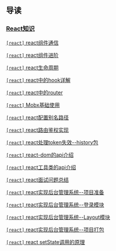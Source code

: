 ## 导读
### [React知识](/Component/react/)

[`[react]` react组件通信](Component/react/msg.md)

[`[react]` react组件进阶](Component/react/reactChild.md)

[`[react]` react生命周期](Component/react/life.md)

[`[react]` react中的hook详解](Component/react/hook.md)

[`[react]` react中的router](Component/react/router.md)

[`[react]` Mobx基础使用](Component/react/mobx.md)

[`[react]` react配置别名路径](Component/react/alias.md)

[`[react]` react路由鉴权实现](Component/react/auth.md)

[`[react]` react处理token失效--history包](Component/react/history.md)

[`[react]` react-dom的api介绍](Component/react/react-dom.md)

[`[react]` react工具类的api介绍](Component/react/react-utils.md)

[`[react]` react面试问题总结](Component/react/react-question.md)

[`[react]` react实现后台管理系统--项目准备](Component/react/react-pc1.md)

[`[react]` react实现后台管理系统--登录模块](Component/react/react-pc2.md)

[`[react]` react实现后台管理系统--Layout模块](Component/react/react-pc3.md)

[`[react]` react实现后台管理系统--项目打包](Component/react/react-pc4.md)

[`[react]` react setState调用的原理](Component/react/setState.md)